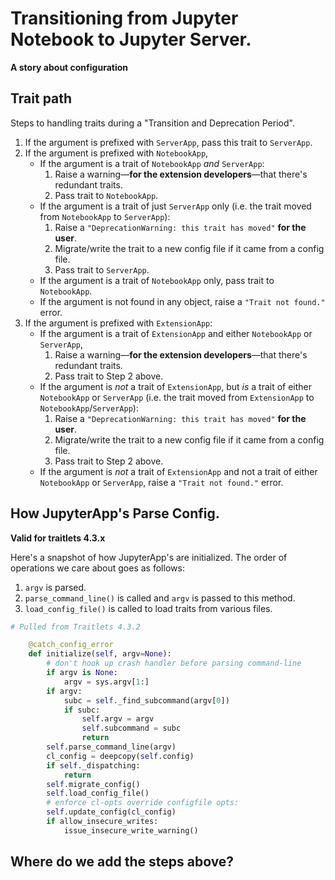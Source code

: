 # Transitioning from Jupyter Notebook to Jupyter Server.

**A story about configuration**

## Trait path

Steps to handling traits during a "Transition and Deprecation Period".

1. If the argument is prefixed with `ServerApp`, pass this trait to `ServerApp`.
2. If the argument is prefixed with `NotebookApp`,
    - If the argument is a trait of `NotebookApp` *and* `ServerApp`:
        1. Raise a warning—**for the extension developers**—that there's redundant traits.
        2. Pass trait to `NotebookApp`.
    - If the argument is a trait of just `ServerApp` only (i.e. the trait moved from `NotebookApp` to `ServerApp`):
        1. Raise a `"DeprecationWarning: this trait has moved"` **for the user**.
        2. Migrate/write the trait to a new config file if it came from a config file.
        3. Pass trait to `ServerApp`.
    - If the argument is a trait of `NotebookApp` only, pass trait to `NotebookApp`.
    - If the argument is not found in any object, raise a `"Trait not found."` error.
3. If the argument is prefixed with `ExtensionApp`:
    - If the argument is a trait of `ExtensionApp` and either `NotebookApp` or `ServerApp`,
        1. Raise a warning—**for the extension developers**—that there's redundant traits.
        2. Pass trait to Step 2 above.
    - If the argument is *not* a trait of `ExtensionApp`, but *is* a trait of either `NotebookApp` or `ServerApp` (i.e. the trait moved from `ExtensionApp` to `NotebookApp`/`ServerApp`):
        1. Raise a `"DeprecationWarning: this trait has moved"` **for the user**.
        2. Migrate/write the trait to a new config file if it came from a config file.
        2. Pass trait to Step 2 above.
    - If the argument is *not* a trait of `ExtensionApp` and not a trait of either `NotebookApp` or `ServerApp`, raise a `"Trait not found."` error.



## How JupyterApp's Parse Config.

**Valid for traitlets 4.3.x**

Here's a snapshot of how JupyterApp's are initialized. The order of operations we care about goes as follows:

1. `argv` is parsed.
2. `parse_command_line()` is called and `argv` is passed to this method.
3. `load_config_file()` is called to load traits from various files.

```python
# Pulled from Traitlets 4.3.2

    @catch_config_error
    def initialize(self, argv=None):
        # don't hook up crash handler before parsing command-line
        if argv is None:
            argv = sys.argv[1:]
        if argv:
            subc = self._find_subcommand(argv[0])
            if subc:
                self.argv = argv
                self.subcommand = subc
                return
        self.parse_command_line(argv)
        cl_config = deepcopy(self.config)
        if self._dispatching:
            return
        self.migrate_config()
        self.load_config_file()
        # enforce cl-opts override configfile opts:
        self.update_config(cl_config)
        if allow_insecure_writes:
            issue_insecure_write_warning()
```

## Where do we add the steps above?

